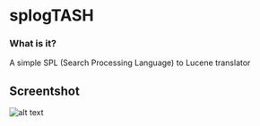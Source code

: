 splogTASH
=========

### What is it?
A simple SPL (Search Processing Language) to Lucene translator


## Screentshot

![alt text](https://raw.githubusercontent.com/dyurk/splogtash/master/public/splogstash_screenshot.png "SplogTASH example")

